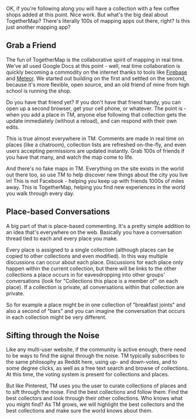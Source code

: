 OK, if you're following along you will have a collection with a few coffee shops added at this point.  Nice work.  But what's the big deal about TogetherMap?  There's literally 100s of mapping apps out there, right?  Is this just another mapping app?

## Grab a Friend

The fun of TogetherMap is the collaborative spirit of mapping in real time.  We've all used Google Docs at this point - well, real time collaboration is quickly becoming a commodity on the internet thanks to tools like [Firebase](http://www.firebase.com) and [Meteor](http://www.meteor.com).  We started out building on the first and settled on the second, because it's more flexible, open source, and an old friend of mine from high school is running the shop.

Do you have that friend yet?  If you don't have that friend handy, you can open up a second browser, get your cell phone, or whatever.  The point is - when you add a place in TM, anyone else following that collection gets the update immediately (without a reload), and can respond with their own edits.  

This is true almost everywhere in TM.  Comments are made in real time on places (like a chatroom), collection lists are refreshed on-the-fly, and even users accepting permissions are updated instantly.  Grab 100s of friends if you have that many, and watch the map come to life.  

And there's no fake maps in TM.  Everything on the site exists in the world out there too, so use TM to help discover new things about the city you live in!  This is not Facebook - helping you keep up with friends 1000s of miles away.  This is TogetherMap, helping you find new experiences in the world you walk through every day.

## Place-based Conversations

A big part of that is place-based commenting.  It's a pretty simple addition to an idea that's everywhere on the web.  Basically you have a conversation thread tied to each and every place you make. 

Every place is assigned to a single collection (although places can be copied to other collections and even modified).  In this way multiple discussions can occur about each place. Discussions for each place only happen within the current collection, but there will be links to the other collections a place occurs in for eavesdropping into other groups' conversations (look for "Collections this place is a member of" on each place).  If a collection is private, all conversations within that collection are private.  

So for example a place might be in one collection of "breakfast joints" and also a second of "bars" and you can imagine the conversation that occurs in each collection might be very different.

## Sifting through the Noise

Like any multi-user website, if the community is active enough, there need to be ways to find the signal through the noise.  TM typically subscribes to the same philosophy as Reddit here, using up- and down-votes, and to some degree clicks, as well as a free text search and browse of collections.  At this time, the voting system is present for collections and places.

But like Pinterest, TM uses you the user to curate collections of places and to sift through the noise.  Find the best collections and follow them.  Find the best collectors and look through their other collections.  Who knows what you might find?  As TM grows, we will highlight the best collectors and the best collections and make sure the world knows about them.
